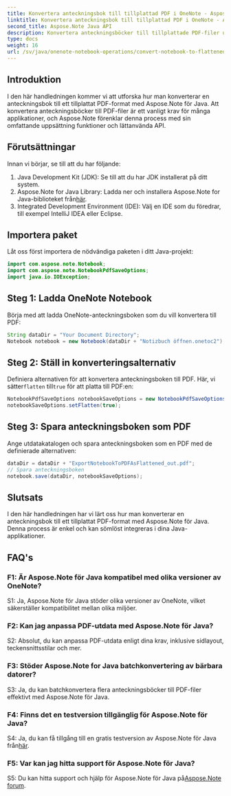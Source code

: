 ```yaml
---
title: Konvertera anteckningsbok till tillplattad PDF i OneNote - Aspose.Note
linktitle: Konvertera anteckningsbok till tillplattad PDF i OneNote - Aspose.Note
second_title: Aspose.Note Java API
description: Konvertera anteckningsböcker till tillplattade PDF-filer utan ansträngning med Aspose.Note för Java. Njut av sömlös integration och anpassningsalternativ.
type: docs
weight: 16
url: /sv/java/onenote-notebook-operations/convert-notebook-to-flattened-pdf/
---
```

## Introduktion

I den här handledningen kommer vi att utforska hur man konverterar en anteckningsbok till ett tillplattat PDF-format med Aspose.Note för Java. Att konvertera anteckningsböcker till PDF-filer är ett vanligt krav för många applikationer, och Aspose.Note förenklar denna process med sin omfattande uppsättning funktioner och lättanvända API.

## Förutsättningar

Innan vi börjar, se till att du har följande:

1. Java Development Kit (JDK): Se till att du har JDK installerat på ditt system.
2.  Aspose.Note for Java Library: Ladda ner och installera Aspose.Note for Java-biblioteket från[här](https://releases.aspose.com/note/java/).
3. Integrated Development Environment (IDE): Välj en IDE som du föredrar, till exempel IntelliJ IDEA eller Eclipse.

## Importera paket

Låt oss först importera de nödvändiga paketen i ditt Java-projekt:

```java
import com.aspose.note.Notebook;
import com.aspose.note.NotebookPdfSaveOptions;
import java.io.IOException;
```

## Steg 1: Ladda OneNote Notebook

Börja med att ladda OneNote-anteckningsboken som du vill konvertera till PDF:

```java
String dataDir = "Your Document Directory";
Notebook notebook = new Notebook(dataDir + "Notizbuch öffnen.onetoc2");
```

## Steg 2: Ställ in konverteringsalternativ

 Definiera alternativen för att konvertera anteckningsboken till PDF. Här, vi sätter`flatten` till`true` för att platta till PDF:en:

```java
NotebookPdfSaveOptions notebookSaveOptions = new NotebookPdfSaveOptions();
notebookSaveOptions.setFlatten(true);
```

## Steg 3: Spara anteckningsboken som PDF

Ange utdatakatalogen och spara anteckningsboken som en PDF med de definierade alternativen:

```java
dataDir = dataDir + "ExportNotebookToPDFAsFlattened_out.pdf";
// Spara anteckningsboken
notebook.save(dataDir, notebookSaveOptions);
```

## Slutsats

I den här handledningen har vi lärt oss hur man konverterar en anteckningsbok till ett tillplattat PDF-format med Aspose.Note för Java. Denna process är enkel och kan sömlöst integreras i dina Java-applikationer.

## FAQ's

### F1: Är Aspose.Note för Java kompatibel med olika versioner av OneNote?

S1: Ja, Aspose.Note för Java stöder olika versioner av OneNote, vilket säkerställer kompatibilitet mellan olika miljöer.

### F2: Kan jag anpassa PDF-utdata med Aspose.Note för Java?

S2: Absolut, du kan anpassa PDF-utdata enligt dina krav, inklusive sidlayout, teckensnittsstilar och mer.

### F3: Stöder Aspose.Note for Java batchkonvertering av bärbara datorer?

S3: Ja, du kan batchkonvertera flera anteckningsböcker till PDF-filer effektivt med Aspose.Note för Java.

### F4: Finns det en testversion tillgänglig för Aspose.Note för Java?

 S4: Ja, du kan få tillgång till en gratis testversion av Aspose.Note för Java från[här](https://releases.aspose.com/).

### F5: Var kan jag hitta support för Aspose.Note för Java?

 S5: Du kan hitta support och hjälp för Aspose.Note för Java på[Aspose.Note forum](https://forum.aspose.com/c/note/28).